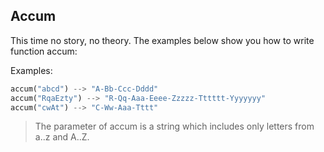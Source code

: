 ## Accum

This time no story, no theory. The examples below show you how to write function accum:

Examples:
``` python
accum("abcd") --> "A-Bb-Ccc-Dddd"
accum("RqaEzty") --> "R-Qq-Aaa-Eeee-Zzzzz-Tttttt-Yyyyyyy"
accum("cwAt") --> "C-Ww-Aaa-Tttt"
```

> The parameter of accum is a string which includes only letters from a..z and A..Z.
